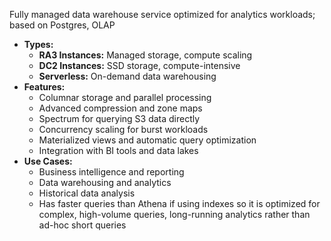 Fully managed data warehouse service optimized for analytics workloads; based on Postgres, OLAP
- **Types:**
    - **RA3 Instances:** Managed storage, compute scaling
    - **DC2 Instances:** SSD storage, compute-intensive
    - **Serverless:** On-demand data warehousing
- **Features:**
    - Columnar storage and parallel processing
    - Advanced compression and zone maps
    - Spectrum for querying S3 data directly
    - Concurrency scaling for burst workloads
    - Materialized views and automatic query optimization
    - Integration with BI tools and data lakes
- **Use Cases:**
    - Business intelligence and reporting
    - Data warehousing and analytics
    - Historical data analysis
    - Has faster queries than Athena if using indexes so it is optimized for complex, high-volume queries, long-running analytics rather than ad-hoc short queries